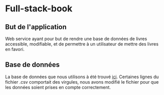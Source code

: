 # **Full-stack-book**

## **But de l'application**
Web service ayant pour but de rendre une base de données de livres accessible, modifiable, et de permettre à un utilisateur de mettre des livres en favori.

## **Base de données**
La base de données que nous utilisons à été trouvé [ici](https://www.kaggle.com/datasets/jealousleopard/goodreadsbooks). Certaines lignes du fichier .csv comportait des virgules, nous avons modifié le fichier pour que les données soient prises en compte correctement.

